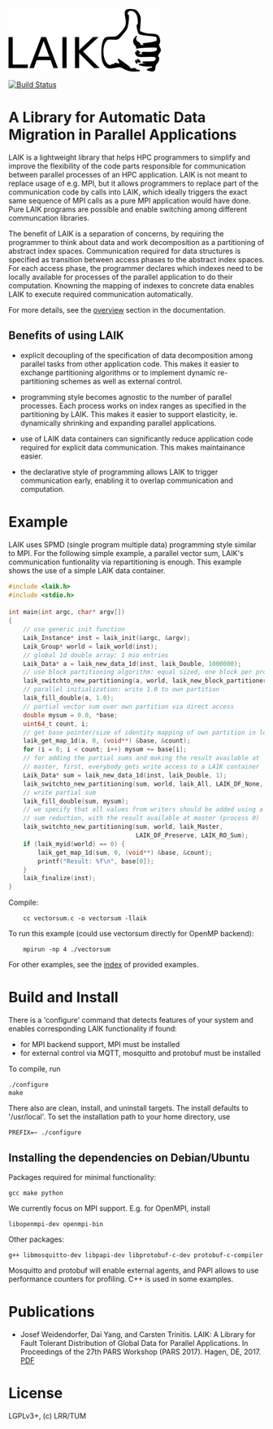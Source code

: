 <!-- WARNING: CHANGES TO README.md WILL BE OVERWRITTEN  -->
<!--          README.md IS AUTOGENERATED FROM README.in -->
![drawing](doc/logo/laiklogo.png)

[![Build Status](https://travis-ci.org/envelope-project/laik.svg?branch=master)](https://travis-ci.org/envelope-project/laik)

# A Library for Automatic Data Migration in Parallel Applications

LAIK is a lightweight library that helps HPC programmers to simplify and improve the flexibility of the code parts responsible for communication between parallel processes of an HPC application. LAIK is not meant to replace usage of e.g. MPI, but it allows programmers to replace part of the communication code by calls into LAIK, which ideally triggers the exact same sequence of MPI calls as a pure MPI application would have done. Pure LAIK programs are possible and enable switching among different communcation libraries.

The benefit of LAIK is a separation of concerns, by requiring the programmer to think about data and work decomposition as a partitioning of abstract index spaces. Communication required for data structures is specified as transition between access phases to the abstract index spaces. For each access phase, the programmer declares which indexes need to be locally available for  processes of the parallel application to do their computation. Knowning the mapping of indexes to concrete data enables LAIK to execute required communication automatically.

For more details, see the [overview](doc/Overview.md) section in the documentation.


## Benefits of using LAIK

* explicit decoupling of the specification of data decomposition
  among parallel tasks from other application code.
  This makes it easier to exchange partitioning algorithms or to
  implement dynamic re-partitioning schemes as well as external control.

* programming style becomes agnostic to the number of parallel processes.
  Each process works on index ranges as specified in the partitioning
  by LAIK. This makes it easier to support elasticity, ie. dynamically
  shrinking and expanding parallel applications.

* use of LAIK data containers can significantly reduce application code
  required for explicit data communication. This makes maintainance easier.
  
* the declarative style of programming allows LAIK to trigger communication
  early, enabling it to overlap communication and computation.

  
# Example

LAIK uses SPMD (single program multiple data) programming style similar to MPI.
For the following simple example, a parallel vector sum, LAIK's communication
funtionality via repartitioning is enough. This example shows the use of a
simple LAIK data container.

```C
#include <laik.h>
#include <stdio.h>

int main(int argc, char* argv[])
{
    // use generic init function
    Laik_Instance* inst = laik_init(&argc, &argv);
    Laik_Group* world = laik_world(inst);
    // global 1d double array: 1 mio entries
    Laik_Data* a = laik_new_data_1d(inst, laik_Double, 1000000);
    // use block partitioning algorithm: equal sized, one block per process
    laik_switchto_new_partitioning(a, world, laik_new_block_partitioner1(), 0, 0);
    // parallel initialization: write 1.0 to own partition
    laik_fill_double(a, 1.0);
    // partial vector sum over own partition via direct access
    double mysum = 0.0, *base;
    uint64_t count, i;
    // get base pointer/size of identity mapping of own partition in local memory
    laik_get_map_1d(a, 0, (void**) &base, &count);
    for (i = 0; i < count; i++) mysum += base[i];
    // for adding the partial sums and making the result available at
    // master, first, everybody gets write access to a LAIK container
    Laik_Data* sum = laik_new_data_1d(inst, laik_Double, 1);
    laik_switchto_new_partitioning(sum, world, laik_All, LAIK_DF_None, 0);
    // write partial sum
    laik_fill_double(sum, mysum);
    // we specify that all values from writers should be added using a
    // sum reduction, with the result available at master (process 0)
    laik_switchto_new_partitioning(sum, world, laik_Master,
                                   LAIK_DF_Preserve, LAIK_RO_Sum);
    if (laik_myid(world) == 0) {
        laik_get_map_1d(sum, 0, (void**) &base, &count);
        printf("Result: %f\n", base[0]);
    }
    laik_finalize(inst);
}
```
Compile:
```
    cc vectorsum.c -o vectorsum -llaik
```
To run this example (could use vectorsum directly for OpenMP backend):
```
    mpirun -np 4 ./vectorsum
```

For other examples, see the [index](examples/README.md) of provided examples.


# Build and Install

There is a 'configure' command that detects features of your system and enables corresponding LAIK functionality if found:
* for MPI backend support, MPI must be installed
* for external control via MQTT, mosquitto and protobuf must be installed

To compile, run

    ./configure
    make

There also are clean, install, and uninstall targets. The install defaults
to '/usr/local'. To set the installation path to your home directory, use

    PREFIX=~ ./configure

## Installing the dependencies on Debian/Ubuntu

Packages required for minimal functionality:

    gcc make python

We currently focus on MPI support. E.g. for OpenMPI, install

    libopenmpi-dev openmpi-bin

Other packages:

    g++ libmosquitto-dev libpapi-dev libprotobuf-c-dev protobuf-c-compiler

Mosquitto and protobuf will enable external agents, and PAPI allows
to use performance counters for profiling. C++ is used in some examples.


# Publications

* Josef Weidendorfer, Dai Yang, and Carsten Trinitis. LAIK: A Library for Fault Tolerant Distribution of Global Data for Parallel Applications. In Proceedings of the 27th PARS Workshop (PARS 2017). Hagen, DE, 2017. [PDF](https://mediatum.ub.tum.de/1375185)


# License

LGPLv3+, (c) LRR/TUM
